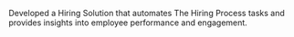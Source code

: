 Developed a Hiring Solution that automates The Hiring Process tasks and provides insights into employee performance and engagement.
